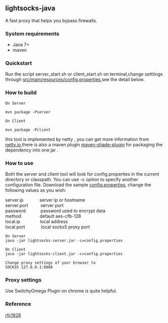 ## lightsocks-java
A fast proxy that helps you bypass firewalls.


### System requirements
 *  Java 7+
 *  maven

### Quickstart
Run the script server_start.sh or client_start.sh on terminal,change setttings through [src/main/resources/config.properties](https://github.com/lightsocks/lightsocks-java/blob/master/src/main/resources/config.properties),see the detail below.

### How to build
```
On Server

mvn package -Pserver

On Client

mvn package -Pclient
```
this tool is implemented by netty , you can get more information from [netty.io](http://netty.io),there is also a maven plugin [maven-shade-plugin](http://maven.apache.org/plugins/maven-shade-plugin/) for packaging the dependency  into one jar .

### How to use

Both the server and client tool will look for  config.properties in the current directory or classpath. You can use -c option to specify another configuration file. Download the sample [config.properties](https://github.com/lightsocks/lightsocks-java/blob/master/src/main/resources/config.properties), change the following values as you wish:

server.ip &nbsp;&nbsp;&nbsp;&nbsp; &nbsp; &nbsp; &nbsp; &nbsp;server ip or hostname<br>
server.port &nbsp; &nbsp; &nbsp; &nbsp; &nbsp;server port<br>
password &nbsp;&nbsp; &nbsp; &nbsp; &nbsp; &nbsp; password used to encrypt data<br>
method &nbsp;&nbsp;&nbsp;&nbsp;&nbsp;&nbsp; &nbsp; &nbsp; &nbsp; &nbsp;default aes-cfb-128<br>
local.ip &nbsp;&nbsp;&nbsp;&nbsp;&nbsp;&nbsp;&nbsp; &nbsp; &nbsp; &nbsp; &nbsp;local address<br>
local.port &nbsp;&nbsp;&nbsp;&nbsp; &nbsp; &nbsp; &nbsp; &nbsp;local socks5 proxy port<br>

```
On Server
java -jar lightsocks-server.jar -c=config.properties

On Client
java -jar lightsocks-client.jar -c=config.properties

Change proxy settings of your browser to
SOCKS5 127.0.0.1:8888
```
### Proxy settings
Use SwitchyOmega Plugin on chrome is quite helpful.

### Reference
[rfc1928](http://www.ietf.org/rfc/rfc1928.txt)
